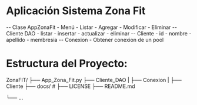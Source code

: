 # Aplicación Sistema Zona Fit
-- Clase AppZonaFit
    - Menú
      - Listar
      - Agregar
      - Modificar
      - Eliminar
-- Cliente DAO
    - listar
    - insertar
    - actualizar
    - eliminar
-- Cliente
    - id
    - nombre
    - apellido
    - membresia
-- Conexion
    - Obtener conexion de un pool


# Estructura del Proyecto:
ZonaFIT/
├── App_Zona_Fit.py
├── Cliente_DAO
|   ├── Conexion
|   ├── Cliente
├── docs/               #
├── LICENSE
├── README.md

└── ...
